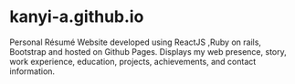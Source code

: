 # kanyi-a.github.io
Personal Résumé Website developed using ReactJS ,Ruby on rails, Bootstrap and hosted on Github Pages. Displays my web presence, story, work experience, education, projects, achievements, and contact information.
